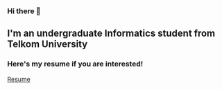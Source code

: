 ### Hi there 👋
   
## I'm an undergraduate Informatics student from Telkom University   

### Here's my resume if you are interested!    
 [Resume](https://github.com/MuhammadZaky44/MuhammadZaky44/files/8030003/Muhammad.Zaky.Al.Fatih.-.Resume.pdf)

 
<!--
**MuhammadZaky44/MuhammadZaky44** is a ✨ _special_ ✨ repository because its `README.md` (this file) appears on your GitHub profile.

Here are some ideas to get you started:

- 🔭 I’m currently working on ...
- 🌱 I’m currently learning ...
- 👯 I’m looking to collaborate on ...
- 🤔 I’m looking for help with ...
- 💬 Ask me about ...
- 📫 How to reach me: ...
- 😄 Pronouns: ...
- ⚡ Fun fact: ...
-->

